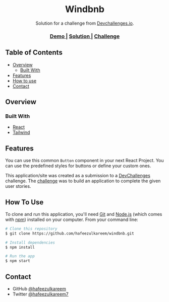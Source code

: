 <h1 align="center">Windbnb</h1>

<div align="center">
   Solution for a challenge from  <a href="http://devchallenges.io" target="_blank">Devchallenges.io</a>.
</div>

<div align="center">
  <h3>
    <a href="https://react-button-component.netlify.app/" target="_blank">
      Demo
    </a>
    <span> | </span>
    <a href="https://github.com/hafeezulkareem/windbnb">
      Solution
    </a>
    <span> | </span>
    <a href="https://devchallenges.io/challenges/ohgVTyJCbm5OZyTB2gNY" target="_blank">
      Challenge
    </a>
  </h3>
</div>

<!-- TABLE OF CONTENTS -->

## Table of Contents

-  [Overview](#overview)
   -  [Built With](#built-with)
-  [Features](#features)
-  [How to use](#how-to-use)
-  [Contact](#contact)

## Overview

### Built With

-  [React](https://reactjs.org/)
-  [Tailwind](https://tailwindcss.com/)

## Features

You can use this common `Button` component in your next React Project. You can use the predefined styles for buttons or define your custom ones.

This application/site was created as a submission to a [DevChallenges](https://devchallenges.io/challenges) challenge. The [challenge](https://devchallenges.io/challenges/ohgVTyJCbm5OZyTB2gNY) was to build an application to complete the given user stories.

## How To Use

To clone and run this application, you'll need [Git](https://git-scm.com) and [Node.js](https://nodejs.org/en/download/) (which comes with [npm](http://npmjs.com)) installed on your computer. From your command line:

```bash
# Clone this repository
$ git clone https://github.com/hafeezulkareem/windbnb.git

# Install dependencies
$ npm install

# Run the app
$ npm start
```

## Contact

-  GitHub [@hafeezulkareem](https://github.com/hafeezulkareem/)
-  Twitter [@hafeezulkareem7](https://twitter.com/hafeezulkareem7)
